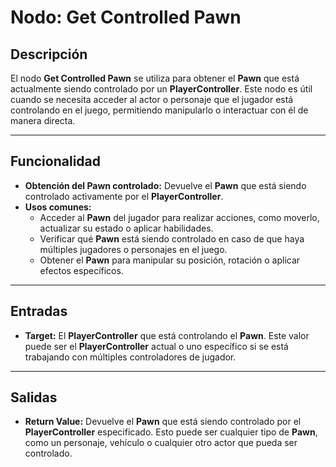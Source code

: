 # Nodo: Get Controlled Pawn
## Descripción
El nodo **Get Controlled Pawn** se utiliza para obtener el **Pawn** que está actualmente siendo controlado por un **PlayerController**. Este nodo es útil cuando se necesita acceder al actor o personaje que el jugador está controlando en el juego, permitiendo manipularlo o interactuar con él de manera directa.

---
## Funcionalidad

- **Obtención del Pawn controlado:** Devuelve el **Pawn** que está siendo controlado activamente por el **PlayerController**.
- **Usos comunes:**
    - Acceder al **Pawn** del jugador para realizar acciones, como moverlo, actualizar su estado o aplicar habilidades.
    - Verificar qué **Pawn** está siendo controlado en caso de que haya múltiples jugadores o personajes en el juego.
    - Obtener el **Pawn** para manipular su posición, rotación o aplicar efectos específicos.

---
## Entradas

- **Target:** El **PlayerController** que está controlando el **Pawn**. Este valor puede ser el **PlayerController** actual o uno específico si se está trabajando con múltiples controladores de jugador.

---
## Salidas

- **Return Value:** Devuelve el **Pawn** que está siendo controlado por el **PlayerController** especificado. Esto puede ser cualquier tipo de **Pawn**, como un personaje, vehículo o cualquier otro actor que pueda ser controlado.